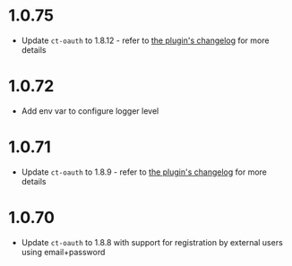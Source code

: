 # 1.0.75
- Update `ct-oauth` to 1.8.12 - refer to [the plugin's changelog](https://github.com/control-tower/ct-oauth-plugin/blob/1.8.12/CHANGELOG.md) for more details

# 1.0.72
- Add env var to configure logger level

# 1.0.71
- Update `ct-oauth` to 1.8.9 - refer to [the plugin's changelog](https://github.com/control-tower/ct-oauth-plugin/blob/1.8.9/CHANGELOG.md) for more details

# 1.0.70
- Update `ct-oauth` to 1.8.8 with support for registration by external users using email+password
